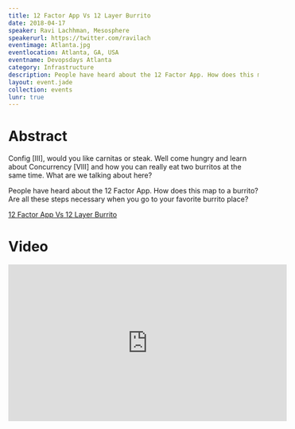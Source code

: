 ```yaml
---
title: 12 Factor App Vs 12 Layer Burrito
date: 2018-04-17
speaker: Ravi Lachhman, Mesosphere
speakerurl: https://twitter.com/ravilach
eventimage: Atlanta.jpg
eventlocation: Atlanta, GA, USA
eventname: Devopsdays Atlanta
category: Infrastructure
description: People have heard about the 12 Factor App. How does this map to a burrito?
layout: event.jade
collection: events
lunr: true
---
```


# Abstract

Config [III], would you like carnitas or steak. Well come hungry and learn about Concurrency [VIII] and how you can really eat two burritos at the same time. What are we talking about here?

People have heard about the 12 Factor App. How does this map to a burrito? Are all these steps necessary when you go to your favorite burrito place?

[12 Factor App Vs 12 Layer Burrito](https://www.devopsdays.org/events/2018-atlanta/program/ravi-lachhman/)

# Video

<iframe width="560" height="315" src="https://www.youtube.com/embed/wt15cdQIbpA?rel=0" frameborder="0" allow="autoplay; encrypted-media" allowfullscreen></iframe>
